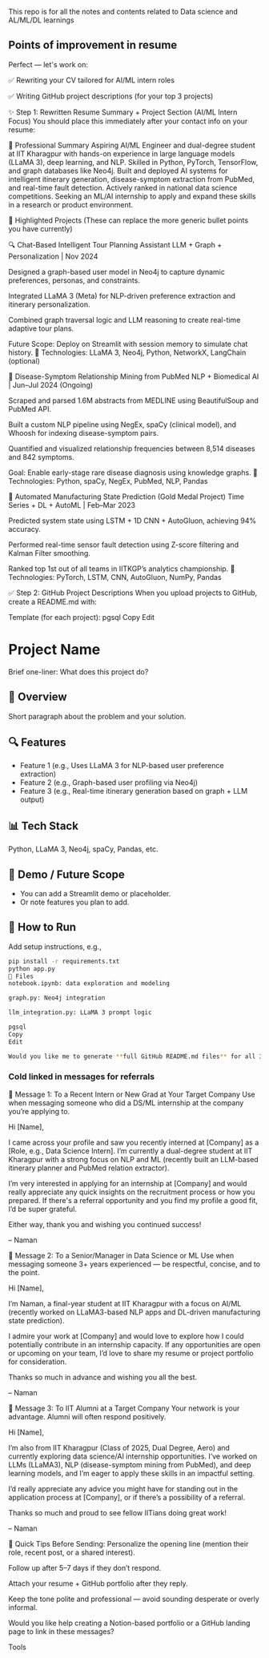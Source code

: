 This repo is for all the notes and contents related to Data science and AL/ML/DL learnings
## Points of improvement in resume
Perfect — let's work on:

✅ Rewriting your CV tailored for AI/ML intern roles

✅ Writing GitHub project descriptions (for your top 3 projects)

✨ Step 1: Rewritten Resume Summary + Project Section (AI/ML Intern Focus)
You should place this immediately after your contact info on your resume:

🧠 Professional Summary
Aspiring AI/ML Engineer and dual-degree student at IIT Kharagpur with hands-on experience in large language models (LLaMA 3), deep learning, and NLP. Skilled in Python, PyTorch, TensorFlow, and graph databases like Neo4j. Built and deployed AI systems for intelligent itinerary generation, disease-symptom extraction from PubMed, and real-time fault detection. Actively ranked in national data science competitions. Seeking an ML/AI internship to apply and expand these skills in a research or product environment.

💼 Highlighted Projects
(These can replace the more generic bullet points you have currently)

🔍 Chat-Based Intelligent Tour Planning Assistant
LLM + Graph + Personalization | Nov 2024

Designed a graph-based user model in Neo4j to capture dynamic preferences, personas, and constraints.

Integrated LLaMA 3 (Meta) for NLP-driven preference extraction and itinerary personalization.

Combined graph traversal logic and LLM reasoning to create real-time adaptive tour plans.

Future Scope: Deploy on Streamlit with session memory to simulate chat history.
🧪 Technologies: LLaMA 3, Neo4j, Python, NetworkX, LangChain (optional)

🧬 Disease-Symptom Relationship Mining from PubMed
NLP + Biomedical AI | Jun–Jul 2024 (Ongoing)

Scraped and parsed 1.6M abstracts from MEDLINE using BeautifulSoup and PubMed API.

Built a custom NLP pipeline using NegEx, spaCy (clinical model), and Whoosh for indexing disease-symptom pairs.

Quantified and visualized relationship frequencies between 8,514 diseases and 842 symptoms.

Goal: Enable early-stage rare disease diagnosis using knowledge graphs.
🧪 Technologies: Python, spaCy, NegEx, PubMed, NLP, Pandas

🧠 Automated Manufacturing State Prediction (Gold Medal Project)
Time Series + DL + AutoML | Feb–Mar 2023

Predicted system state using LSTM + 1D CNN + AutoGluon, achieving 94% accuracy.

Performed real-time sensor fault detection using Z-score filtering and Kalman Filter smoothing.

Ranked top 1st out of all teams in IITKGP’s analytics championship.
🧪 Technologies: PyTorch, LSTM, CNN, AutoGluon, NumPy, Pandas

✅ Step 2: GitHub Project Descriptions
When you upload projects to GitHub, create a README.md with:

Template (for each project):
pgsql
Copy
Edit
# Project Name
Brief one-liner: What does this project do?

## 🚀 Overview
Short paragraph about the problem and your solution.

## 🔍 Features
- Feature 1 (e.g., Uses LLaMA 3 for NLP-based user preference extraction)
- Feature 2 (e.g., Graph-based user profiling via Neo4j)
- Feature 3 (e.g., Real-time itinerary generation based on graph + LLM output)

## 📊 Tech Stack
Python, LLaMA 3, Neo4j, spaCy, Pandas, etc.

## 🧠 Demo / Future Scope
- You can add a Streamlit demo or placeholder.
- Or note features you plan to add.

## 🤖 How to Run
Add setup instructions, e.g.,  
```bash
pip install -r requirements.txt
python app.py
📂 Files
notebook.ipynb: data exploration and modeling

graph.py: Neo4j integration

llm_integration.py: LLaMA 3 prompt logic

pgsql
Copy
Edit

Would you like me to generate **full GitHub README.md files** for all 3 projects with real examples and prompts for LLaMA or AutoGluon?

```

### Cold linked in messages for referrals
🎯 Message 1: To a Recent Intern or New Grad at Your Target Company
Use when messaging someone who did a DS/ML internship at the company you’re applying to.

Hi [Name],

I came across your profile and saw you recently interned at [Company] as a [Role, e.g., Data Science Intern]. I’m currently a dual-degree student at IIT Kharagpur with a strong focus on NLP and ML (recently built an LLM-based itinerary planner and PubMed relation extractor).

I’m very interested in applying for an internship at [Company] and would really appreciate any quick insights on the recruitment process or how you prepared. If there's a referral opportunity and you find my profile a good fit, I’d be super grateful.

Either way, thank you and wishing you continued success!

– Naman

💼 Message 2: To a Senior/Manager in Data Science or ML
Use when messaging someone 3+ years experienced — be respectful, concise, and to the point.

Hi [Name],

I’m Naman, a final-year student at IIT Kharagpur with a focus on AI/ML (recently worked on LLaMA3-based NLP apps and DL-driven manufacturing state prediction).

I admire your work at [Company] and would love to explore how I could potentially contribute in an internship capacity. If any opportunities are open or upcoming on your team, I’d love to share my resume or project portfolio for consideration.

Thanks so much in advance and wishing you all the best.

– Naman

🤝 Message 3: To IIT Alumni at a Target Company
Your network is your advantage. Alumni will often respond positively.

Hi [Name],

I’m also from IIT Kharagpur (Class of 2025, Dual Degree, Aero) and currently exploring data science/AI internship opportunities. I’ve worked on LLMs (LLaMA3), NLP (disease-symptom mining from PubMed), and deep learning models, and I’m eager to apply these skills in an impactful setting.

I’d really appreciate any advice you might have for standing out in the application process at [Company], or if there’s a possibility of a referral.

Thanks so much and proud to see fellow IITians doing great work!

– Naman

🔁 Quick Tips Before Sending:
Personalize the opening line (mention their role, recent post, or a shared interest).

Follow up after 5–7 days if they don’t respond.

Attach your resume + GitHub portfolio after they reply.

Keep the tone polite and professional — avoid sounding desperate or overly informal.

Would you like help creating a Notion-based portfolio or a GitHub landing page to link in these messages?








Tools





